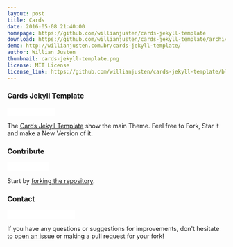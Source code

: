 ```yaml
---
layout: post
title: Cards
date: 2016-05-08 21:40:00
homepage: https://github.com/willianjusten/cards-jekyll-template
download: https://github.com/willianjusten/cards-jekyll-template/archive/master.zip
demo: http://willianjusten.com.br/cards-jekyll-template/
author: Willian Justen
thumbnail: cards-jekyll-template.png
license: MIT License
license_link: https://github.com/willianjusten/cards-jekyll-template/blob/master/LICENSE
---
```


### Cards Jekyll Template

<iframe
src="//ghbtns.com/github-btn.html?user=willianjusten&repo=cards-jekyll-template&type=watch&count=true&size=small"
allowtransparency="true" frameborder="0" scrolling="0" width="110px"
height="20px"></iframe>

The [Cards Jekyll Template](https://github.com/willianjusten/cards-jekyll-template/) show the main Theme. Feel free to Fork, Star it and make a New Version of it.

### Contribute

<iframe
src="//ghbtns.com/github-btn.html?user=willianjusten&repo=cards-jekyll-template&type=fork&count=true&size=small"
allowtransparency="true" frameborder="0" scrolling="0" width="95px"
height="20px"></iframe>

Start by [forking the repository](https://github.com/willianjusten/cards-jekyll-template/).

### Contact

<iframe
src="//ghbtns.com/github-btn.html?user=willianjusten&type=follow&count=true&size=small"
allowtransparency="true" frameborder="0" scrolling="0" width="156px"
height="20px"></iframe>

If you have any questions or suggestions for improvements, don't
hesitate to [open an issue](https://github.com/willianjusten/cards-jekyll-template/issues)
or making a pull request for your fork!
